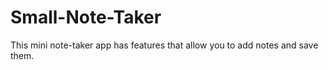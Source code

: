 # Small-Note-Taker
This mini note-taker app has features that allow you to add notes and save them. 
